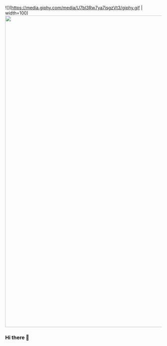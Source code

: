 ![](https://media.giphy.com/media/U7bl3Rw7ya7isgzVt3/giphy.gif | width=100)
<img src="https://media.giphy.com/media/U7bl3Rw7ya7isgzVt3/giphy.gif" width ="1000">
### Hi there 👋

<!--
**Rezta20/Rezta20** is a ✨ _special_ ✨ repository because its `README.md` (this file) appears on your GitHub profile.

Here are some ideas to get you started:

- 🔭 I’m currently working on ...
- 🌱 I’m currently learning ...
- 👯 I’m looking to collaborate on ...
- 🤔 I’m looking for help with ...
- 💬 Ask me about ...
- 📫 How to reach me: ...
- 😄 Pronouns: ...
- ⚡ Fun fact: ...
-->
